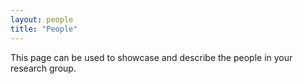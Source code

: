 ```yaml
---
layout: people
title: "People"
---
```


This page can be used to showcase and describe the people in your research group.
